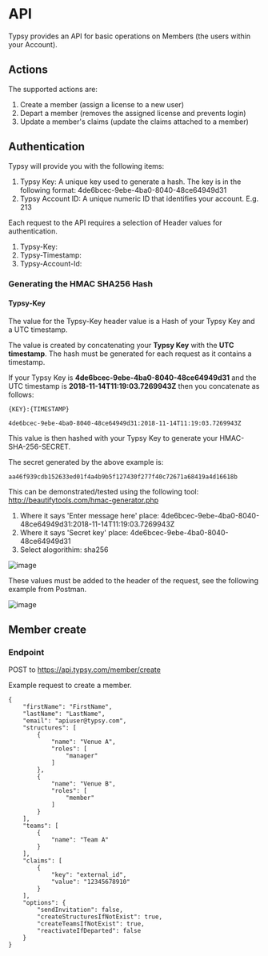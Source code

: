 <base target="_blank">

# API
Typsy provides an API for basic operations on Members (the users within your Account).

## Actions
The supported actions are:
1. Create a member (assign a license to a new user)
2. Depart a member (removes the assigned license and prevents login)
3. Update a member's claims (update the claims attached to a member)

## Authentication
Typsy will provide you with the following items:
1. Typsy Key: A unique key used to generate a hash.  The key is in the following format: 4de6bcec-9ebe-4ba0-8040-48ce64949d31
2. Typsy Account ID: A unique numeric ID that identifies your account. E.g. 213

Each request to the API requires a selection of Header values for authentication.

1. Typsy-Key: <INSERT HMACSHA256 HASH OF TYPSY KEY AND TIMESTAMP>
2. Typsy-Timestamp: <INSERT UTC TIMESTAMP>
3. Typsy-Account-Id: <INSERT TYPSY ACCOUNT ID>

### Generating the HMAC SHA256 Hash
#### Typsy-Key
The value for the Typsy-Key header value is a Hash of your Typsy Key and a UTC timestamp.  

The value is created by concatenating your **Typsy Key** with the **UTC timestamp**. The hash must be generated for each request as it contains a timestamp.

If your Typsy Key is **4de6bcec-9ebe-4ba0-8040-48ce64949d31** and the UTC timestamp is **2018-11-14T11:19:03.7269943Z** then you concatenate as follows:

	{KEY}:{TIMESTAMP}

	4de6bcec-9ebe-4ba0-8040-48ce64949d31:2018-11-14T11:19:03.7269943Z

This value is then hashed with your Typsy Key to generate your HMAC-SHA-256-SECRET.

The secret generated by the above example is: 
	
	aa46f939cdb152633ed01f4a4b9b5f127430f277f40c72671a68419a4d16618b

This can be demonstrated/tested using the following tool: http://beautifytools.com/hmac-generator.php
1. Where it says 'Enter message here' place: 4de6bcec-9ebe-4ba0-8040-48ce64949d31:2018-11-14T11:19:03.7269943Z
2. Where it says 'Secret key' place: 4de6bcec-9ebe-4ba0-8040-48ce64949d31
3. Select alogorithim: sha256

![image](https://github.com/typsy-dev/documentation/assets/35910839/8e947f0d-a5ad-4426-b6fa-53643649cc8f)

These values must be added to the header of the request, see the following example from Postman.

![image](https://github.com/typsy-dev/documentation/assets/35910839/52bdb4e2-0b96-4a2b-8ef5-7cbbd7665a3a)

## Member create

### Endpoint
POST to https://api.typsy.com/member/create

Example request to create a member.

	{
        "firstName": "FirstName",
        "lastName": "LastName",
        "email": "apiuser@typsy.com",
        "structures": [
            {
                "name": "Venue A",
                "roles": [
                    "manager"
                ]
            },
            {
                "name": "Venue B",
                "roles": [
                    "member"
                ]
            }
        ],
        "teams": [
            {
                "name": "Team A"
            }
        ],
        "claims": [
            {
                "key": "external_id",
                "value": "12345678910"
            }
        ],
        "options": {
            "sendInvitation": false,
            "createStructuresIfNotExist": true,
            "createTeamsIfNotExist": true,
            "reactivateIfDeparted": false
        }
    }
